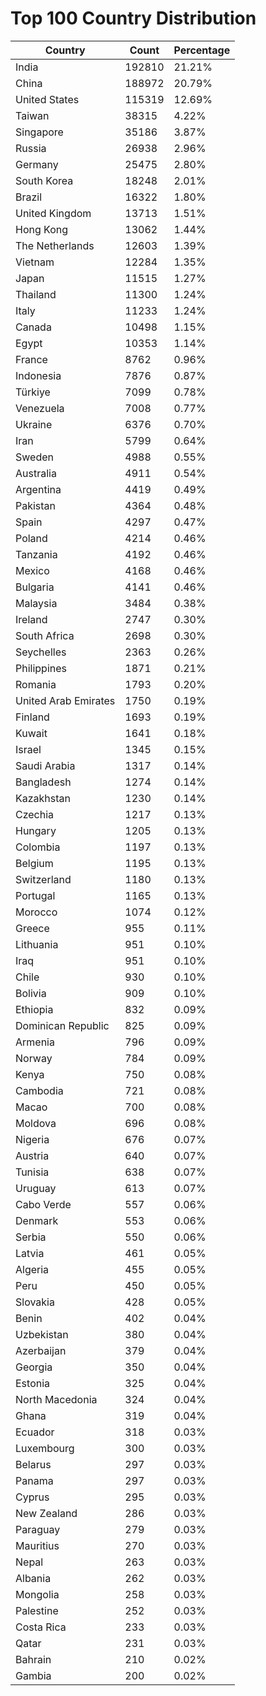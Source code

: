 # Top 100 Country Distribution
| Country | Count | Percentage |
|----|----|----|
| India | 192810 | 21.21% |
| China | 188972 | 20.79% |
| United States | 115319 | 12.69% |
| Taiwan | 38315 | 4.22% |
| Singapore | 35186 | 3.87% |
| Russia | 26938 | 2.96% |
| Germany | 25475 | 2.80% |
| South Korea | 18248 | 2.01% |
| Brazil | 16322 | 1.80% |
| United Kingdom | 13713 | 1.51% |
| Hong Kong | 13062 | 1.44% |
| The Netherlands | 12603 | 1.39% |
| Vietnam | 12284 | 1.35% |
| Japan | 11515 | 1.27% |
| Thailand | 11300 | 1.24% |
| Italy | 11233 | 1.24% |
| Canada | 10498 | 1.15% |
| Egypt | 10353 | 1.14% |
| France | 8762 | 0.96% |
| Indonesia | 7876 | 0.87% |
| Türkiye | 7099 | 0.78% |
| Venezuela | 7008 | 0.77% |
| Ukraine | 6376 | 0.70% |
| Iran | 5799 | 0.64% |
| Sweden | 4988 | 0.55% |
| Australia | 4911 | 0.54% |
| Argentina | 4419 | 0.49% |
| Pakistan | 4364 | 0.48% |
| Spain | 4297 | 0.47% |
| Poland | 4214 | 0.46% |
| Tanzania | 4192 | 0.46% |
| Mexico | 4168 | 0.46% |
| Bulgaria | 4141 | 0.46% |
| Malaysia | 3484 | 0.38% |
| Ireland | 2747 | 0.30% |
| South Africa | 2698 | 0.30% |
| Seychelles | 2363 | 0.26% |
| Philippines | 1871 | 0.21% |
| Romania | 1793 | 0.20% |
| United Arab Emirates | 1750 | 0.19% |
| Finland | 1693 | 0.19% |
| Kuwait | 1641 | 0.18% |
| Israel | 1345 | 0.15% |
| Saudi Arabia | 1317 | 0.14% |
| Bangladesh | 1274 | 0.14% |
| Kazakhstan | 1230 | 0.14% |
| Czechia | 1217 | 0.13% |
| Hungary | 1205 | 0.13% |
| Colombia | 1197 | 0.13% |
| Belgium | 1195 | 0.13% |
| Switzerland | 1180 | 0.13% |
| Portugal | 1165 | 0.13% |
| Morocco | 1074 | 0.12% |
| Greece | 955 | 0.11% |
| Lithuania | 951 | 0.10% |
| Iraq | 951 | 0.10% |
| Chile | 930 | 0.10% |
| Bolivia | 909 | 0.10% |
| Ethiopia | 832 | 0.09% |
| Dominican Republic | 825 | 0.09% |
| Armenia | 796 | 0.09% |
| Norway | 784 | 0.09% |
| Kenya | 750 | 0.08% |
| Cambodia | 721 | 0.08% |
| Macao | 700 | 0.08% |
| Moldova | 696 | 0.08% |
| Nigeria | 676 | 0.07% |
| Austria | 640 | 0.07% |
| Tunisia | 638 | 0.07% |
| Uruguay | 613 | 0.07% |
| Cabo Verde | 557 | 0.06% |
| Denmark | 553 | 0.06% |
| Serbia | 550 | 0.06% |
| Latvia | 461 | 0.05% |
| Algeria | 455 | 0.05% |
| Peru | 450 | 0.05% |
| Slovakia | 428 | 0.05% |
| Benin | 402 | 0.04% |
| Uzbekistan | 380 | 0.04% |
| Azerbaijan | 379 | 0.04% |
| Georgia | 350 | 0.04% |
| Estonia | 325 | 0.04% |
| North Macedonia | 324 | 0.04% |
| Ghana | 319 | 0.04% |
| Ecuador | 318 | 0.03% |
| Luxembourg | 300 | 0.03% |
| Belarus | 297 | 0.03% |
| Panama | 297 | 0.03% |
| Cyprus | 295 | 0.03% |
| New Zealand | 286 | 0.03% |
| Paraguay | 279 | 0.03% |
| Mauritius | 270 | 0.03% |
| Nepal | 263 | 0.03% |
| Albania | 262 | 0.03% |
| Mongolia | 258 | 0.03% |
| Palestine | 252 | 0.03% |
| Costa Rica | 233 | 0.03% |
| Qatar | 231 | 0.03% |
| Bahrain | 210 | 0.02% |
| Gambia | 200 | 0.02% |

